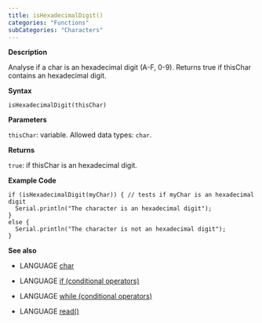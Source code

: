 ```yaml
---
title: isHexadecimalDigit()
categories: "Functions"
subCategories: "Characters"
---
```


**Description**

Analyse if a char is an hexadecimal digit (A-F, 0-9). Returns true if
thisChar contains an hexadecimal digit.

**Syntax**

`isHexadecimalDigit(thisChar)`

**Parameters**

`thisChar`: variable. Allowed data types: `char`.

**Returns**

`true`: if thisChar is an hexadecimal digit.

**Example Code**

    if (isHexadecimalDigit(myChar)) { // tests if myChar is an hexadecimal digit
      Serial.println("The character is an hexadecimal digit");
    }
    else {
      Serial.println("The character is not an hexadecimal digit");
    }

**See also**

-   LANGUAGE [char](../../../variables/data-types/char)

-   LANGUAGE [if (conditional
    operators)](../../../structure/control-structure/if)

-   LANGUAGE [while (conditional
    operators)](../../../structure/control-structure/while)

-   LANGUAGE [read()](../../communication/serial/read)

